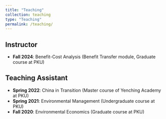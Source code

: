 ```yaml
---
title: "Teaching"
collection: teaching
type: "Teaching"
permalink: /teaching/
---
```


## Instructor

- **Fall 2024**: Benefit-Cost Analysis (Benefit Transfer module, Graduate course at PKU)

## Teaching Assistant

- **Spring 2022**: China in Transition (Master course of Yenching Academy at PKU)
- **Spring 2021**: Environmental Management (Undergraduate course at PKU)
- **Fall 2020**: Environmental Economics (Graduate course at PKU)
